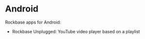 # Android
Rockbase apps for Android:

- Rockbase Unplugged: YouTube video player based on a playlist
